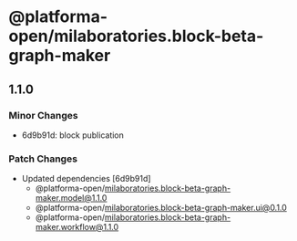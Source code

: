 # @platforma-open/milaboratories.block-beta-graph-maker

## 1.1.0

### Minor Changes

- 6d9b91d: block publication

### Patch Changes

- Updated dependencies [6d9b91d]
  - @platforma-open/milaboratories.block-beta-graph-maker.model@1.1.0
  - @platforma-open/milaboratories.block-beta-graph-maker.ui@0.1.0
  - @platforma-open/milaboratories.block-beta-graph-maker.workflow@1.1.0
